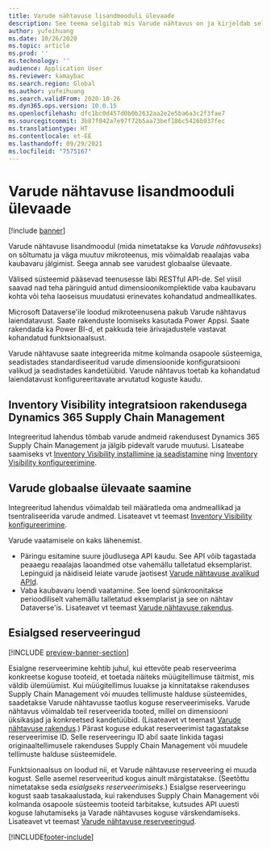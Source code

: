 ```yaml
---
title: Varude nähtavuse lisandmooduli ülevaade
description: See teema selgitab mis Varude nähtavus on ja kirjeldab selle funktsioone.
author: yufeihuang
ms.date: 10/26/2020
ms.topic: article
ms.prod: ''
ms.technology: ''
audience: Application User
ms.reviewer: kamaybac
ms.search.region: Global
ms.author: yufeihuang
ms.search.validFrom: 2020-10-26
ms.dyn365.ops.version: 10.0.15
ms.openlocfilehash: dfc1bc0d457d0b0b2632aa2e2e5ba6a3c2f3fae7
ms.sourcegitcommit: 3b87f042a7e97f72b5aa73bef186c5426b937fec
ms.translationtype: HT
ms.contentlocale: et-EE
ms.lasthandoff: 09/29/2021
ms.locfileid: "7575167"
---
```

# <a name="inventory-visibility-add-in-overview"></a>Varude nähtavuse lisandmooduli ülevaade

[!include [banner](../includes/banner.md)]

Varude nähtavuse lisandmoodul (mida nimetatakse ka *Varude nähtavuseks*) on sõltumatu ja väga muutuv mikroteenus, mis võimaldab reaalajas vaba kaubavaru jälgimist. Seega annab see varudest globaalse ülevaate.

Välised süsteemid pääsevad teenusesse läbi RESTful API-de. Sel viisil saavad nad teha päringuid antud dimensioonikomplektide vaba kaubavaru kohta või teha laoseisus muudatusi erinevates kohandatud andmeallikates.

Microsoft Dataverse'ile loodud mikroteenusena pakub Varude nähtavus laiendatavust. Saate rakenduste loomiseks kasutada Power Appsi. Saate rakendada ka Power BI-d, et pakkuda teie ärivajadustele vastavat kohandatud funktsionaalsust.

Varude nähtavuse saate integreerida mitme kolmanda osapoole süsteemiga, seadistades standardiseeritud varude dimensioonide konfiguratsiooni valikud ja seadistades kandetüübid. Varude nähtavus toetab ka kohandatud laiendatavust konfigureeritavate arvutatud koguste kaudu.

## <a name="inventory-visibility-integration-with-dynamics-365-supply-chain-management"></a>Inventory Visibility integratsioon rakendusega Dynamics 365 Supply Chain Management

Integreeritud lahendus tõmbab varude andmeid rakendusest Dynamics 365 Supply Chain Management ja jälgib pidevalt varude muutusi. Lisateabe saamiseks vt [Inventory Visibility installimine ja seadistamine](inventory-visibility-setup.md) ning [Inventory Visibility konfigureerimine](inventory-visibility-configuration.md).

## <a name="get-a-global-view-of-inventory"></a>Varude globaalse ülevaate saamine

Integreeritud lahendus võimaldab teil määratleda oma andmeallikad ja tsentraliseerida varude andmed. Lisateavet vt teemast [Inventory Visibility konfigureerimine](inventory-visibility-configuration.md).

Varude vaatamisele on kaks lähenemist.

- Päringu esitamine suure jõudlusega API kaudu. See API võib tagastada peaaegu reaalajas laoandmed otse vahemällu talletatud eksemplarist. Lepinguid ja näidiseid leiate varude jaotisest [Varude nähtavuse avalikud APId](inventory-visibility-api.md).
- Vaba kaubavaru loendi vaatamine. See loend sünkroonitakse perioodiliselt vahemällu talletatud eksemplarist ja see on nähtav Dataverse'is. Lisateavet vt teemast [Varude nähtavuse rakendus](inventory-visibility-power-platform.md).

## <a name="soft-reservations"></a>Esialgsed reserveeringud

[!INCLUDE [preview-banner-section](../../includes/preview-banner-section.md)]

Esialgne reserveerimine kehtib juhul, kui ettevõte peab reserveerima konkreetse koguse tooteid, et toetada näiteks müügitellimuse täitmist, mis väldib ülemüümist. Kui müügitellimus luuakse ja kinnitatakse rakenduses Supply Chain Management või muudes tellimuste halduse süsteemides, saadetakse Varude nähtavusse taotlus koguse reserveerimiseks. Varude nähtavus võimaldab teil reserveerida tooted, millel on dimensiooni üksikasjad ja konkreetsed kandetüübid. (Lisateavet vt teemast [Varude nähtavuse rakendus](inventory-visibility-power-platform.md).) Pärast koguse edukat reserveerimist tagastatakse reserveerimise ID. Selle reserveeringu ID abil saate linkida tagasi originaaltellimusele rakenduses Supply Chain Management või muudele tellimuste halduse süsteemidele.

Funktsionaalsus on loodud nii, et Varude nähtavuse reserveering ei muuda kogust. Selle asemel reserveeritud kogus ainult märgistatakse. (Seetõttu nimetatakse seda *esialgseks reserveerimiseks*.) Esialgse reserveeringu kogust saab tasakaalustada, kui rakenduses Supply Chain Management või kolmanda osapoole süsteemis tooteid tarbitakse, kutsudes API uuesti koguse lahutamiseks ja Varade nähtavuses koguse värskendamiseks. Lisateavet vt teemast [Varude nähtavuse reserveeringud](inventory-visibility-reservations.md).

[!INCLUDE[footer-include](../../includes/footer-banner.md)]
